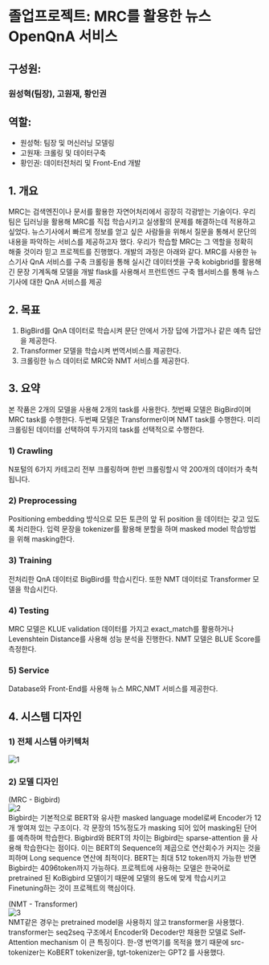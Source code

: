 # 졸업프로젝트: MRC를 활용한 뉴스 OpenQnA 서비스

## 구성원: <br/>
### 원성혁(팀장), 고원재, 황인권 <br/>

## 역할: <br/>
* 원성혁: 팀장 및 머신러닝 모델링 <br/>
* 고원재: 크롤링 및 데이터구축 <br/>
* 황인권: 데이터전처리 및 Front-End 개발

## 1. 개요
MRC는 검색엔진이나 문서를 활용한 자연어처리에서 굉장히 각광받는 기술이다. 우리 팀은
딥러닝을 활용해 MRC를 직접 학습시키고 실생활의 문제를 해결하는데 적용하고 싶었다.
뉴스기사에서 빠르게 정보를 얻고 싶은 사람들을 위해서 질문을 통해서 문단의 내용을
파악하는 서비스를 제공하고자 했다. 우리가 학습할 MRC는 그 역할을 정확히 해줄 것이라
믿고 프로젝트를 진행했다.
개발의 과정은 아래와 같다.
MRC를 사용한 뉴스기사 QnA 서비스를 구축
크롤링을 통해 실시간 데이터셋을 구축
kobigbrid를 활용해 긴 문장 기계독해 모델을 개발
flask를 사용해서 프런트엔드 구축
웹서비스를 통해 뉴스기사에 대한 QnA 서비스를 제공

## 2. 목표
1) BigBird를 QnA 데이터로 학습시켜 문단 안에서 가장 답에 가깝거나 같은 예측 답안을
제공한다.
2) Transformer 모델을 학습시켜 번역서비스를 제공한다.
3) 크롤링한 뉴스 데이터로 MRC와 NMT 서비스를 제공한다.

## 3. 요약
본 작품은 2개의 모델을 사용해 2개의 task를 사용한다. 첫번째 모델은 BigBird이며 MRC
task를 수행한다. 두번째 모델은 Transformer이며 NMT task를 수행한다. 미리 크롤링된
데이터를 선택하여 두가지의 task를 선택적으로 수행한다.

### 1) Crawling
N포털의 6가지 카테고리 전부 크롤링하며 한번 크롤링할시 약 200개의 데이터가
축척됩니다.
### 2) Preprocessing
Positioning embedding 방식으로 모든 토큰의 앞 뒤 position 을 데이터는 갖고
있도록 처리한다.
입력 문장을 tokenizer를 활용해 분할을 하며 masked model 학습방법을 위해
masking한다.
### 3) Training
전처리한 QnA 데이터로 BigBird를 학습시킨다. 또한 NMT 데이터로 Transformer
모델을 학습시킨다.
### 4) Testing
MRC 모델은 KLUE validation 데이터를 가지고 exact_match를 활용하거나
Levenshtein Distance를 사용해 성능 분석을 진행한다.
NMT 모델은 BLUE Score를 측정한다.
### 5) Service
Database와 Front-End를 사용해 뉴스 MRC,NMT 서비스를 제공한다.

## 4. 시스템 디자인
### 1) 전체 시스템 아키텍처
![1](https://user-images.githubusercontent.com/64239673/211190192-fd478b15-05e6-4f20-9971-9468363ccd02.png)

### 2) 모델 디자인
(MRC - Bigbird) <br/>
![2](https://user-images.githubusercontent.com/64239673/211190276-b828d27d-010c-4430-98cf-a73d8625d554.png) <br/>
Bigbird는 기본적으로 BERT와 유사한 masked language model로써 Encoder가 12개 쌓여져
있는 구조이다. 각 문장의 15%정도가 masking 되어 있어 masking된 단어를 예측하며
학습한다. Bigbird와 BERT의 차이는 Bigbird는 sparse-attention 을 사용해 학습한다는
점이다. 이는 BERT의 Sequence의 제곱으로 연산회수가 커지는 것을 피하며 Long
sequence 연산에 최적이다. BERT는 최대 512 token까지 가능한 반면 Bigbird는
4096token까지 가능하다. 프로젝트에 사용하는 모델은 한국어로 pretrained 된 KoBigbird
모델이기 때문에 모델의 용도에 맞게 학습시키고 Finetuning하는 것이 프로젝트의
핵심이다. <br/>

(NMT - Transformer) <br/>
![3](https://user-images.githubusercontent.com/64239673/211190285-88940e51-3019-4c94-ab5f-a950fb35d518.png) <br/>
NMT같은 경우는 pretrained model을 사용하지 않고 transformer을 사용했다. transformer는
seq2seq 구조에서 Encoder와 Decoder만 채용한 모델로 Self-Attention mechanism 이 큰
특징이다. 한-영 번역기를 목적을 했기 때문에 src-tokenizer는 KoBERT tokenizer을,
tgt-tokenizer는 GPT2 를 사용했다. <br/>
